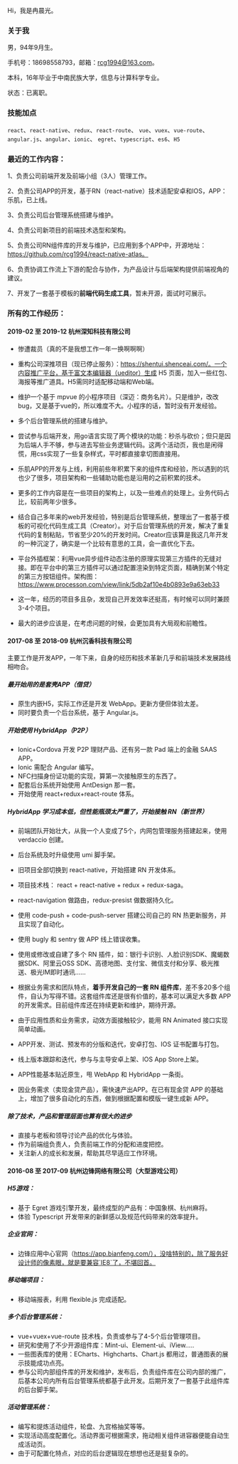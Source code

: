 Hi，我是冉晨光。

### 关于我

男，94年9月生。

手机号：18698558793，邮箱：rcg1994@163.com。

本科，16年毕业于中南民族大学，信息与计算科学专业。

状态：已离职。

### 技能加点

`react`、`react-native`、`redux`、`react-route`、
`vue`、`vuex`、`vue-route`、
`angular.js`、`angular`、`ionic`、
`egret`、`typescript`、`es6`、`H5`

### 最近的工作内容：

1、负责公司前端开发及前端小组（3人）管理工作。

2、负责公司APP的开发，基于RN（react-native）技术适配安卓和IOS，APP：乐肌，已上线。

3、负责公司后台管理系统搭建与维护。

4、负责公司新项目的前端技术选型和架构。

5、负责公司RN组件库的开发与维护，已应用到多个APP中，开源地址：https://github.com/rcg1994/react-native-atlas。

6、负责协调工作流上下游的配合与协作，为产品设计与后端架构提供前端视角的建议。

7、开发了一套基于模板的**前端代码生成工具**，暂未开源，面试时可展示。

### 所有的工作经历：

#### 2019-02 至 2019-12 杭州深知科技有限公司

* 惨遭裁员（真的不是我想工作一年一换啊啊啊）
* 重构公司深推项目（现已停止服务）：https://shentui.shenceai.com/。一个内容推广平台，基于富文本编辑器（ueditor）生成 H5 页面，加入一些红包、海报等推广道具。H5需同时适配移动端和Web端。

* 维护一个基于 mpvue 的小程序项目（深迈：商务名片）。只是维护，改改bug，又是基于vue的，所以难度不大。小程序的话，暂时没有开发经验。

* 多个后台管理系统的搭建与维护。
* 尝试参与后端开发，用go语言实现了两个模块的功能：秒杀与砍价；但只是因为后端人手不够，参与进去写些业务逻辑代码。这两个活动页，我也是闲得慌，用css实现了一些复杂样式，平时都直接拿切图直接用。

* 乐肌APP的开发与上线，利用前些年积累下来的组件库和经验，所以遇到的坑也少了很多，项目架构和一些辅助功能也是沿用的之前积累的技术。

* 更多的工作内容是在一些项目的架构上，以及一些难点的处理上。业务代码占比，较前两年少很多。
* 结合自己多年来的web开发经验，特别是后台管理系统，整理出了一套基于模板的可视化代码生成工具（Creator）。对于后台管理系统的开发，解决了重复代码的复制粘贴，节省至少20%的开发时间。Creator应该算是我这几年开发的一种沉淀了，确实是一个比较有意思的工具，会一直优化下去。
* 平台外插框架：利用vue异步组件动态注册的原理实现第三方插件的无缝对接。即在平台中的第三方插件可以通过配置渲染到特定页面，精确到某个特定的第三方按钮组件。架构图：https://www.processon.com/view/link/5db2af10e4b0893e9a63eb33
* 这一年，经历的项目多且杂，发现自己开发效率还挺高，有时候可以同时兼顾3-4个项目。
* 最大的进步应该是，在考虑问题的时候，会更加具有大局观和前瞻性。

#### 2017-08 至 2018-09 杭州沉香科技有限公司

主要工作是开发APP，一年下来，自身的经历和技术革新几乎和前端技术发展路线相吻合。

##### 最开始用的是套壳APP（借贷）

* 原生内嵌H5，实际工作还是开发 WebApp。更新方便但体验太差。
* 同时要负责一个后台系统，基于 Angular.js。

##### 开始使用 HybridApp（P2P）

* Ionic+Cordova 开发 P2P 理财产品、还有另一款 Pad 端上的金融 SAAS APP。
* Ionic 需配合 Angular 编写。
* NFC扫描身份证功能的实现，算第一次接触原生的东西了。
* 配套后台系统开始使用 AntDesign 那一套。
* 开始使用 react+redux+react-route 体系。

##### HybridApp 学习成本低，但性能瓶颈太严重了，开始接触 RN（新世界）

* 前端团队开始壮大，从我一个人变成了5个，内网包管理服务搭建起来，使用 verdaccio 创建。
* 后台系统及时升级使用 umi 脚手架。

* 旧项目全部切换到 react-native，开始搭建 RN 开发体系。
* 项目技术栈： react + react-native + redux + redux-saga。
* react-navigation 做路由，redux-presist 做数据持久化。
* 使用 code-push + code-push-server 搭建公司自己的 RN 热更新服务，并且实现了自动化。
* 使用 bugly 和 sentry 做 APP 线上错误收集。
* 使用或修改或自建了多个 RN 插件，如：银行卡识别、人脸识别SDK、魔蝎数据SDK、阿里云OSS SDK、高德地图、支付宝、微信支付和分享、极光推送、极光IM即时通讯......
* 根据业务需求和团队特点，**着手开发自己的一套 RN 组件库**，差不多20多个组件，自认为写得不错。这套组件库还是很有价值的，基本可以满足大多数 APP 的开发需求。目前组件库还在持续更新和维护，期待开源。
* 由于应用性质和业务需求，动效方面接触较少，能用 RN Animated 接口实现简单动画。
* APP开发、测试、预发布的分版和迭代，安卓打包、IOS 证书配置与打包。
* 线上版本跟踪和迭代，参与与主导安卓上架、IOS App Store上架。
* APP性能基本贴近原生，甩 WebApp 和 HybridApp 一条街。
* 因业务需求（卖现金贷产品），需快速产出APP。在已有现金贷 APP 的基础上，增加了很多自动化的东西，做到根据配置和模版一键生成新 APP。

##### 除了技术，产品和管理层面也算有很大的进步

* 直接与老板和领导讨论产品的优化与体验。
* 作为前端组负责人，负责前端工作的分配和进度把控。
* 关注新人的成长和发展，帮助其尽早适应工作环境。

#### 2016-08 至 2017-09 杭州边锋网络有限公司（大型游戏公司）

##### H5游戏：

- 基于 Egret 游戏引擎开发，最终成型的产品有：中国象棋、杭州麻将。
- 体验 Typescript 开发带来的新鲜感以及规范代码带来的效率提升。

##### 企业官网：

- 边锋应用中心官网（https://app.bianfeng.com/），没啥特别的，除了服务好设计师的像素眼，就是要兼容`IE8`了，不堪回首。

##### 移动端项目：

- 移动端报表，利用 flexible.js 完成适配。

##### 多个后台管理系统：

- vue+vuex+vue-route 技术栈，负责或参与了4-5个后台管理项目。
- 研究和使用了不少开源组件库：Mint-ui、Element-ui、iView.....
- 一些图表库的使用：ECharts、Highcharts、Chart.js 都用过，普通图表的展示技能成功点亮。
- 参与公司内部组件库的开发和维护，发布后，负责组件库在公司内部的推广，后基本公司内所有后台管理系统都基于此开发。后期开发了一套基于此组件库的后台脚手架。

##### 活动管理系统：

- 编写和提炼活动组件，轮盘、九宫格抽奖等等。
- 实现活动高度配置化。活动界面可根据需求，拖动相关组件进容器便能自动生成活动页。
- 由于可配置化特点，对应的后台逻辑现在想想也还是挺复杂的。

